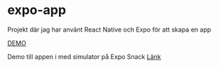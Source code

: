 # expo-app

Projekt där jag har använt React Native och Expo för att skapa en app

[DEMO]( https://oliviaisberg.github.io/expo-app/)

Demo till appen i med simulator på Expo Snack
[Länk](https://snack.expo.dev/@oliviaisberg/github.com-oliviaisberg-expo-app)

